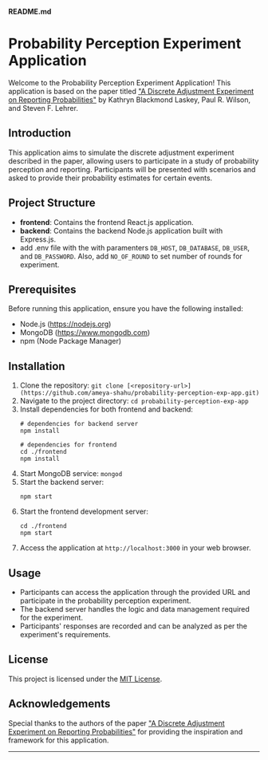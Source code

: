 **README.md**

# Probability Perception Experiment Application

Welcome to the Probability Perception Experiment Application! This application is based on the paper titled ["A Discrete Adjustment Experiment on Reporting Probabilities"](http://econweb.umd.edu/~stevens/papers/KSW%20Discrete%20Adjustment%20Experiment.pdf) by Kathryn Blackmond Laskey, Paul R. Wilson, and Steven F. Lehrer.

## Introduction

This application aims to simulate the discrete adjustment experiment described in the paper, allowing users to participate in a study of probability perception and reporting. Participants will be presented with scenarios and asked to provide their probability estimates for certain events.

## Project Structure

- **frontend**: Contains the frontend React.js application.
- **backend**: Contains the backend Node.js application built with Express.js.
- add .env file with the with paramenters ```DB_HOST```, ```DB_DATABASE```, ```DB_USER```, and ```DB_PASSWORD```. Also, add ```NO_OF_ROUND``` to set number of rounds for experiment.

## Prerequisites

Before running this application, ensure you have the following installed:

- Node.js (https://nodejs.org)
- MongoDB (https://www.mongodb.com)
- npm (Node Package Manager)

## Installation

1. Clone the repository: `git clone [<repository-url>](https://github.com/ameya-shahu/probability-perception-exp-app.git)`
2. Navigate to the project directory: `cd probability-perception-exp-app`
3. Install dependencies for both frontend and backend:
   ```
   # dependencies for backend server
   npm install

   # dependencies for frontend
   cd ./frontend
   npm install
   ```
4. Start MongoDB service: `mongod`
5. Start the backend server:
   ```
   npm start
   ```
6. Start the frontend development server:
   ```
   cd ./frontend
   npm start
   ```
7. Access the application at `http://localhost:3000` in your web browser.

## Usage

- Participants can access the application through the provided URL and participate in the probability perception experiment.
- The backend server handles the logic and data management required for the experiment.
- Participants' responses are recorded and can be analyzed as per the experiment's requirements.

## License

This project is licensed under the [MIT License](LICENSE).

## Acknowledgements

Special thanks to the authors of the paper ["A Discrete Adjustment Experiment on Reporting Probabilities"](http://econweb.umd.edu/~stevens/papers/KSW%20Discrete%20Adjustment%20Experiment.pdf) for providing the inspiration and framework for this application.

---
